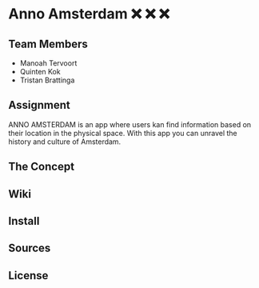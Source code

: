 # Anno Amsterdam :x: :x: :x:

## Team Members

- Manoah Tervoort
- Quinten Kok
- Tristan Brattinga

## Assignment

ANNO AMSTERDAM is an app where users kan find information based on their location in the physical space. With this app
you can unravel the history and culture of Amsterdam.

## The Concept

## Wiki

## Install

## Sources

## License

